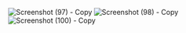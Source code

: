 ![Screenshot (97) - Copy](https://github.com/pratik1802/website4.io.github/assets/114296841/8bb9584a-1865-4f70-867c-b106748fa167)
![Screenshot (98) - Copy](https://github.com/pratik1802/website4.io.github/assets/114296841/ae6b543c-e80a-475f-a8fe-6a28514874cb)
![Screenshot (100) - Copy](https://github.com/pratik1802/website4.io.github/assets/114296841/c3082a19-75d6-489d-a57b-3cfd47cd4418)
